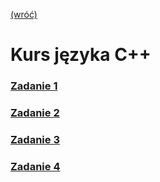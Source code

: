 [(wróć)](../../../../)
# Kurs języka **C++**
### [Zadanie 1](./zad1/)
### [Zadanie 2](./zad2/)
### [Zadanie 3](./zad3/)
### [Zadanie 4](./zad3/)